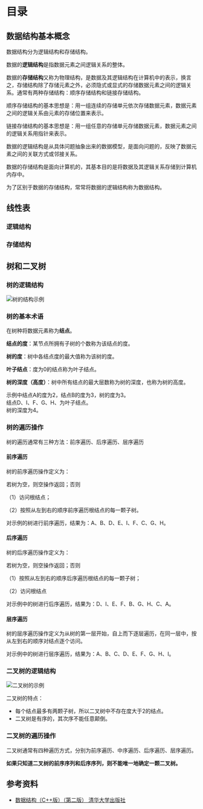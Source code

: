 # 目录

## 数据结构基本概念

数据结构分为逻辑结构和存储结构。

数据的**逻辑结构**是指数据元素之间逻辑关系的整体。

数据的**存储结构**又称为物理结构，是数据及其逻辑结构在计算机中的表示，换言之，存储结构除了存储元素之外，必须隐式或显式的存储数据元素之间的逻辑关系。通常有两种存储结构：顺序存储结构和链接存储结构。

顺序存储结构的基本思想是：用一组连续的存储单元依次存储数据元素，数据元素之间的逻辑关系由元素的存储位置来表示。

链接存储结构的基本思想是：用一组任意的存储单元存储数据元素，数据元素之间的逻辑关系用指针来表示。

数据的逻辑结构是从具体问题抽象出来的数据模型，是面向问题的，反映了数据元素之间的关联方式或邻接关系。

数据的存储结构是面向计算机的，其基本目的是将数据及其逻辑关系存储到计算机内存中。

为了区别于数据的存储结构，常常将数据的逻辑结构称为数据结构。

## 线性表

### 逻辑结构

### 存储结构

## 树和二叉树

### 树的逻辑结构

![树的结构示例](https://note.youdao.com/yws/api/personal/file/WEBd48578efde67e7649348a2830636b9ca?method=download&shareKey=a0bf83df90d5dba7df6f2cf651c4b103)

### 树的基本术语

在树种将数据元素称为**结点**。

**结点的度**：某节点所拥有子树的个数称为该结点的度。

**树的度**：树中各结点度的最大值称为该树的度。

**叶子结点**：度为0的结点称为叶子结点。

**树的深度（高度）**：树中所有结点的最大层数称为树的深度，也称为树的高度。

示例中结点A的度为2，结点B的度为3，树的度为3。  
结点D、I、F、G、H、为叶子结点。  
树的深度为4。

### 树的遍历操作

树的遍历通常有三种方法：前序遍历、后序遍历、层序遍历

#### 前序遍历

树的前序遍历操作定义为：

若树为空，则空操作返回；否则

（1）访问根结点；

（2）按照从左到右的顺序前序遍历根结点的每一颗子树。

对示例的树进行前序遍历，结果为：A、B、D、E、I、F、C、G、H。

#### 后序遍历

树的后序遍历操作定义为：

若树为空，则空操作返回；否则

（1）按照从左到右的顺序后序遍历根结点的每一颗子树；

（2）访问根结点

对示例中的树进行后序遍历，结果为：D、I、E、F、B、G、H、C、A。

#### 层序遍历

树的层序遍历操作定义为从树的第一层开始，自上而下逐层遍历，在同一层中，按从左到右的顺序对结点逐个访问。

对示例中的树进行层序遍历，结果为：A、B、C、D、E、F、G、H、I。

### 二叉树的逻辑结构

![二叉树的示例](https://note.youdao.com/yws/api/personal/file/WEB6a13dc1b3bc6d82457f0a46776622621?method=download&shareKey=c57a0935776ead6158f9797142b837af)

二叉树的特点：

- 每个结点最多有两颗子树，所以二叉树中不存在度大于2的结点。
- 二叉树是有序的，其次序不能任意颠倒。

### 二叉树的遍历操作

二叉树通常有四种遍历方式，分别为前序遍历、中序遍历、后序遍历、层序遍历。

**如果只知道二叉树的前序序列和后序序列，则不能唯一地确定一颗二叉树。**

## 参考资料

- [数据结构（C++版）（第二版）    清华大学出版社](无)
